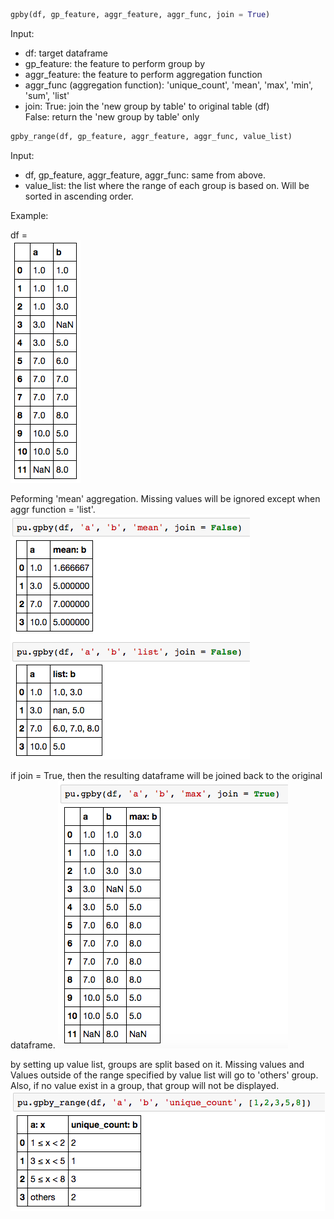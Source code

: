 ```python
gpby(df, gp_feature, aggr_feature, aggr_func, join = True)
```

Input:  
* df:  target dataframe  
* gp_feature: the feature to perform group by  
* aggr_feature: the feature to perform aggregation function  
* aggr_func (aggregation function): 'unique_count', 'mean', 'max', 'min', 'sum', 'list'  
* join: True:   join the 'new group by table' to original table (df)  
        False:  return the 'new group by table' only  

```python
gpby_range(df, gp_feature, aggr_feature, aggr_func, value_list)
```

Input:
* df, gp_feature, aggr_feature, aggr_func: same from above. 
* value_list: the list where the range of each group is based on. Will be sorted in ascending order.

Example:    

df =   
![](imgs/gpby-1.png)   

Peforming 'mean' aggregation. Missing values will be ignored except when aggr function = 'list'. 
![](imgs/gpby-2.png)  

if join = True, then the resulting dataframe will be joined back to the original dataframe. 
![](imgs/gpby-3.png)  

by setting up value list, groups are split based on it. Missing values and Values outside of the range specified by value list will go to 'others' group.  Also, if no value exist in a group, that group will not be displayed.  
![](imgs/gpby-4.png)  
